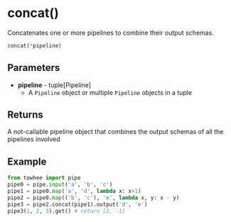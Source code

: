 # concat()

Concatenates one or more pipelines to combine their output schemas.

```Python
concat(*pipeline)
```

## Parameters

- **pipeline** - tuple[Pipeline]
  -  A `Pipeline` object or multiple `Pipeline` objects in a tuple

## Returns

A not-callable pipeline object that combines the output schemas of all the pipelines involved

## Example

```Python
from towhee import pipe
pipe0 = pipe.input('a', 'b', 'c')
pipe1 = pipe0.map('a', 'd', lambda x: x+1)
pipe2 = pipe0.map(('b', 'c'), 'e', lambda x, y: x - y)
pipe3 = pipe2.concat(pipe1).output('d', 'e')
pipe3(1, 2, 3).get() # return [2, -1]
```
